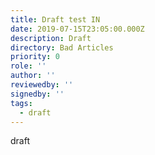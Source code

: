 ```yaml
---
title: Draft test IN
date: 2019-07-15T23:05:00.000Z
description: Draft
directory: Bad Articles
priority: 0
role: ''
author: ''
reviewedby: ''
signedby: ''
tags:
  - draft
---
```

draft

